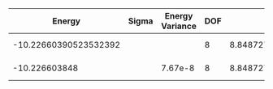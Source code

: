 | Energy                | Sigma | Energy Variance | DOF | Einf              | Method                   | Data Repository                    |
|-----------------------|-------|-----------------|-----|-------------------|--------------------------|------------------------------------|
| -10.22660390523532392 |       |                 | 8   | 8.848727805714287 | Lanczos (Quspin + Scipy) | https://weinbe58.github.io/QuSpin/ |
| -10.226603848         |       | 7.67e-8         | 8   | 8.848727805714287 | DMRG(MaxBondDim ~1500)   |                                    |
